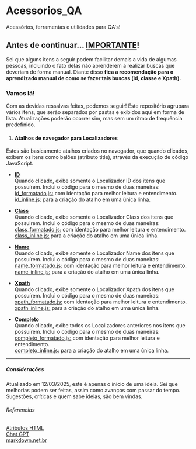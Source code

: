 # Acessorios_QA
Acessórios, ferramentas e utilidades para QA's! 

## Antes de continuar... <u>IMPORTANTE</u>!
Sei que alguns itens a seguir podem facilitar demais a vida de algumas pessoas, incluindo o fato delas não aprenderem a realizar buscas que deveriam de forma manual. Diante disso **fica a recomendação para o aprendizado manual de como se fazer tais buscas (id, classe e Xpath).**

### Vamos lá!
Com as devidas ressalvas feitas, podemos seguir! Este repositório agrupara vários itens, que serão separados por pastas e exibidos aqui em forma de lista. Atualizações poderão ocorrer sim, mas sem um ritmo de frequência predefinido.

1. #### Atalhos de navegador para Localizadores

Estes são basicamente atalhos criados no navegador, que quando clicados, exibem os itens como balões (atributo title), através da execução de código JavaScript.

- [**ID**](https://github.com/marceloabmartins/Acessorios_QA/ID)<br>
Quando clicado, exibe somente o Localizador ID dos itens que possuírem.
Inclui o código para o mesmo de duas maneiras:<br>
<u>id_formatado.js:</u> com identação para melhor leitura e entendimento.<br>
<u>id_inline.js:</u> para a criação do atalho em uma única linha.

- [**Class**](https://github.com/marceloabmartins/Acessorios_QA/Class)<br>
Quando clicado, exibe somente o Localizador Class dos itens que possuirem.
Inclui o código para o mesmo de duas maneiras:<br>
<u>class_formatado.js:</u> com identação para melhor leitura e entendimento.<br>
<u>class_inline.js:</u> para a criação do atalho em uma única linha.

- [**Name**](https://github.com/marceloabmartins/Acessorios_QA/Name)<br>
Quando clicado, exibe somente o Localizador Name dos itens que possuírem.
Inclui o código para o mesmo de duas maneiras:<br>
<u>name_formatado.js:</u> com identação para melhor leitura e entendimento.<br>
<u>name_inline.js:</u> para a criação do atalho em uma única linha.

- [**Xpath**](https://github.com/marceloabmartins/Acessorios_QA/Xpath)<br>
Quando clicado, exibe somente o Localizador Xpath dos itens que possuírem.
Inclui o código para o mesmo de duas maneiras:<br>
<u>xpath_formatado.js:</u> com identação para melhor leitura e entendimento.<br>
<u>xpath_inline.js:</u> para a criação do atalho em uma única linha.

- [**Completo**](https://github.com/marceloabmartins/Acessorios_QA/Completo)<br>
Quando clicado, exibe todos os Localizadores anteriores nos itens que possuírem.
Inclui o código para o mesmo de duas maneiras:<br>
<u>completo_formatado.js:</u> com identação para melhor leitura e entendimento.<br>
<u>completo_inline.js:</u> para a criação do atalho em uma única linha.

---

##### Considerações
Atualizado em 12/03/2025, este é apenas o inicio de uma ideia. Sei que melhorias podem ser feitas, assim como avanços com passar do tempo. Sugestões, críticas e quem sabe ideias, são bem vindas.

###### Referencias
[Atributos HTML](https://developer.mozilla.org/pt-BR/docs/Web/HTML/Attributes)<br>
[Chat GPT](https://chatgpt.com/)<br>
[markdown.net.br](https://markdown.net.br/sintaxe-basica/)<br>